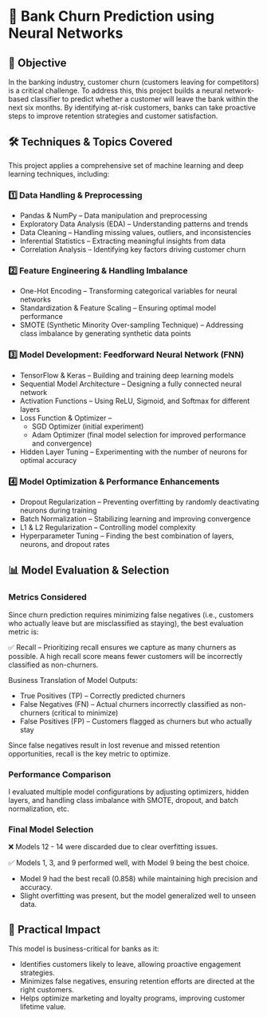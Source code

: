 # 🏦 Bank Churn Prediction using Neural Networks

## 📌 Objective

In the banking industry, customer churn (customers leaving for competitors) is a critical challenge. To address this, this project builds a neural network-based classifier to predict whether a customer will leave the bank within the next six months. By identifying at-risk customers, banks can take proactive steps to improve retention strategies and customer satisfaction.

## 🛠️ Techniques & Topics Covered

This project applies a comprehensive set of machine learning and deep learning techniques, including:

### 1️⃣ Data Handling & Preprocessing
- Pandas & NumPy – Data manipulation and preprocessing
- Exploratory Data Analysis (EDA) – Understanding patterns and trends
- Data Cleaning – Handling missing values, outliers, and inconsistencies
- Inferential Statistics – Extracting meaningful insights from data
- Correlation Analysis – Identifying key factors driving customer churn

### 2️⃣ Feature Engineering & Handling Imbalance
- One-Hot Encoding – Transforming categorical variables for neural networks
- Standardization & Feature Scaling – Ensuring optimal model performance
- SMOTE (Synthetic Minority Over-sampling Technique) – Addressing class imbalance by generating synthetic data points

### 3️⃣ Model Development: Feedforward Neural Network (FNN)
- TensorFlow & Keras – Building and training deep learning models
- Sequential Model Architecture – Designing a fully connected neural network
- Activation Functions – Using ReLU, Sigmoid, and Softmax for different layers
- Loss Function & Optimizer –
  - SGD Optimizer (initial experiment)
  - Adam Optimizer (final model selection for improved performance and convergence)
- Hidden Layer Tuning – Experimenting with the number of neurons for optimal accuracy

### 4️⃣ Model Optimization & Performance Enhancements
- Dropout Regularization – Preventing overfitting by randomly deactivating neurons during training
- Batch Normalization – Stabilizing learning and improving convergence
- L1 & L2 Regularization – Controlling model complexity
- Hyperparameter Tuning – Finding the best combination of layers, neurons, and dropout rates

## 📊 Model Evaluation & Selection

### Metrics Considered

Since churn prediction requires minimizing false negatives (i.e., customers who actually leave but are misclassified as staying), the best evaluation metric is:

  ✅ Recall – Prioritizing recall ensures we capture as many churners as possible. A high recall score means fewer customers will be incorrectly classified as non-churners.

Business Translation of Model Outputs:
- True Positives (TP) – Correctly predicted churners
- False Negatives (FN) – Actual churners incorrectly classified as non-churners (critical to minimize)
- False Positives (FP) – Customers flagged as churners but who actually stay

Since false negatives result in lost revenue and missed retention opportunities, recall is the key metric to optimize.

### Performance Comparison

I evaluated multiple model configurations by adjusting optimizers, hidden layers, and handling class imbalance with SMOTE, dropout, and batch normalization, etc.

### Final Model Selection

❌ Models 12 - 14 were discarded due to clear overfitting issues.

✅ Models 1, 3, and 9 performed well, with Model 9 being the best choice.

- Model 9 had the best recall (0.858) while maintaining high precision and accuracy.
- Slight overfitting was present, but the model generalized well to unseen data.

## 📌 Practical Impact

This model is business-critical for banks as it:
- Identifies customers likely to leave, allowing proactive engagement strategies.
- Minimizes false negatives, ensuring retention efforts are directed at the right customers.
- Helps optimize marketing and loyalty programs, improving customer lifetime value.





